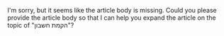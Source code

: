 I'm sorry, but it seems like the article body is missing. Could you please provide the article body so that I can help you expand the article on the topic of "הקמת חשבון"?